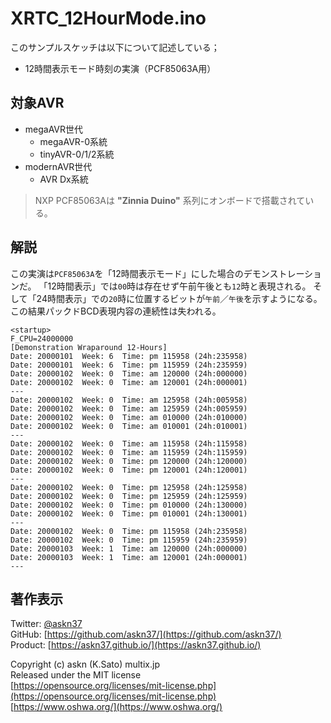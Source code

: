 # XRTC_12HourMode.ino

このサンプルスケッチは以下について記述している；

- 12時間表示モード時刻の実演（PCF85063A用）

## 対象AVR

- megaAVR世代
  - megaAVR-0系統
  - tinyAVR-0/1/2系統
- modernAVR世代
  - AVR Dx系統

> NXP PCF85063Aは __"Zinnia Duino"__ 系列にオンボードで搭載されている。

## 解説

この実演は`PCF85063A`を「12時間表示モード」にした場合のデモンストレーションだ。
「12時間表示」では`00`時は存在せず午前午後とも`12`時と表現される。
そして「24時間表示」での`20`時に位置するビットが`午前`／`午後`を示すようになる。
この結果パックドBCD表現内容の連続性は失われる。

```plain
<startup>
F_CPU=24000000
[Demonstration Wraparound 12-Hours]
Date: 20000101  Week: 6  Time: pm 115958 (24h:235958)
Date: 20000101  Week: 6  Time: pm 115959 (24h:235959)
Date: 20000102  Week: 0  Time: am 120000 (24h:000000)
Date: 20000102  Week: 0  Time: am 120001 (24h:000001)
---
Date: 20000102  Week: 0  Time: am 125958 (24h:005958)
Date: 20000102  Week: 0  Time: am 125959 (24h:005959)
Date: 20000102  Week: 0  Time: am 010000 (24h:010000)
Date: 20000102  Week: 0  Time: am 010001 (24h:010001)
---
Date: 20000102  Week: 0  Time: am 115958 (24h:115958)
Date: 20000102  Week: 0  Time: am 115959 (24h:115959)
Date: 20000102  Week: 0  Time: pm 120000 (24h:120000)
Date: 20000102  Week: 0  Time: pm 120001 (24h:120001)
---
Date: 20000102  Week: 0  Time: pm 125958 (24h:125958)
Date: 20000102  Week: 0  Time: pm 125959 (24h:125959)
Date: 20000102  Week: 0  Time: pm 010000 (24h:130000)
Date: 20000102  Week: 0  Time: pm 010001 (24h:130001)
---
Date: 20000102  Week: 0  Time: pm 115958 (24h:235958)
Date: 20000102  Week: 0  Time: pm 115959 (24h:235959)
Date: 20000103  Week: 1  Time: am 120000 (24h:000000)
Date: 20000103  Week: 1  Time: am 120001 (24h:000001)
---
```

## 著作表示

Twitter: [@askn37](https://twitter.com/askn37) \
GitHub: [https://github.com/askn37/](https://github.com/askn37/) \
Product: [https://askn37.github.io/](https://askn37.github.io/)

Copyright (c) askn (K.Sato) multix.jp \
Released under the MIT license \
[https://opensource.org/licenses/mit-license.php](https://opensource.org/licenses/mit-license.php) \
[https://www.oshwa.org/](https://www.oshwa.org/)

